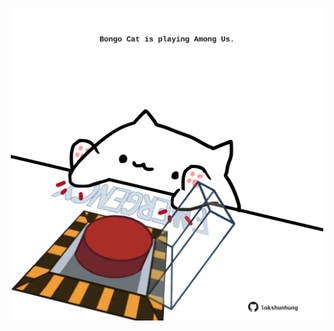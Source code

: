 <!-- built at 04/03/2022, 07:00:47 UTC -->
<p align="center">
  <img width="500" height="500" src="./ReadmeImage.svg">
</p>
